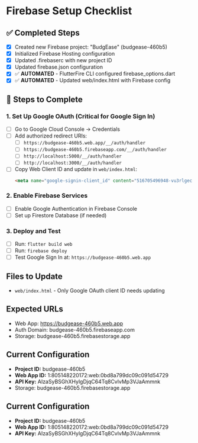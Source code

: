 # Firebase Setup Checklist

## ✅ Completed Steps
- [x] Created new Firebase project: "BudgEase" (budgease-460b5)
- [x] Initialized Firebase Hosting configuration
- [x] Updated .firebaserc with new project ID
- [x] Updated firebase.json configuration
- [x] ✅ **AUTOMATED** - FlutterFire CLI configured firebase_options.dart
- [x] ✅ **AUTOMATED** - Updated web/index.html with Firebase config

## 🔄 Steps to Complete

### 1. Set Up Google OAuth (Critical for Google Sign In)
- [ ] Go to Google Cloud Console → Credentials
- [ ] Add authorized redirect URIs:
  - [ ] `https://budgease-460b5.web.app/__/auth/handler`
  - [ ] `https://budgease-460b5.firebaseapp.com/__/auth/handler`
  - [ ] `http://localhost:5000/__/auth/handler`
  - [ ] `http://localhost:3000/__/auth/handler`
- [ ] Copy Web Client ID and update in `web/index.html`:
  ```html
  <meta name="google-signin-client_id" content="516705496948-vu3rlgecsre58glehfk08p44td3nb58p.apps.googleusercontent.com">
  ```

### 2. Enable Firebase Services
- [ ] Enable Google Authentication in Firebase Console
- [ ] Set up Firestore Database (if needed)

### 3. Deploy and Test
- [ ] Run: `flutter build web`
- [ ] Run: `firebase deploy`
- [ ] Test Google Sign In at: `https://budgease-460b5.web.app`

## Files to Update
- `web/index.html` - Only Google OAuth client ID needs updating

## Expected URLs
- Web App: https://budgease-460b5.web.app
- Auth Domain: budgease-460b5.firebaseapp.com
- Storage: budgease-460b5.firebasestorage.app

## Current Configuration
- **Project ID:** budgease-460b5
- **Web App ID:** 1:805148220172:web:0bd8a799dc09c091d54729
- **API Key:** AIzaSyBSGhXHylgDjqC64Tq8CvlvMp3VJaAmmnk
- Storage: budgease-460b5.firebasestorage.app

## Current Configuration
- **Project ID:** budgease-460b5
- **Web App ID:** 1:805148220172:web:0bd8a799dc09c091d54729
- **API Key:** AIzaSyBSGhXHylgDjqC64Tq8CvlvMp3VJaAmmnk
